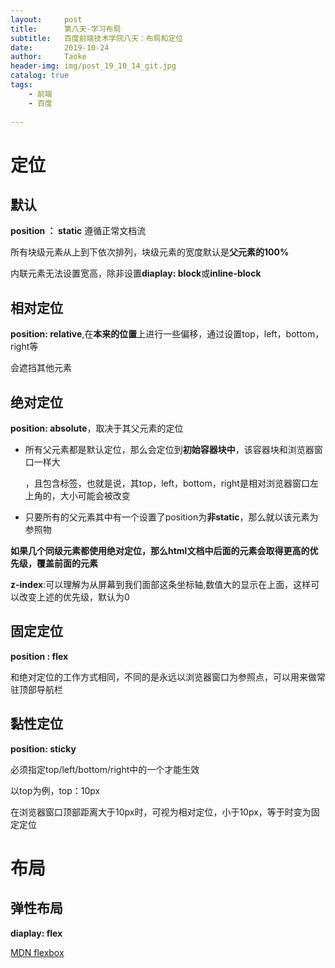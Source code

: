 ```yaml
---
layout:     post
title:      第八天-学习布局
subtitle:   百度前端技术学院八天：布局和定位
date:       2019-10-24
author:     Taoke
header-img: img/post_19_10_14_git.jpg
catalog: true
tags:
    - 前端
    - 百度
    
---
```


# 定位

## 默认

**position ： static** 遵循正常文档流

所有块级元素从上到下依次排列，块级元素的宽度默认是**父元素的100%**

内联元素无法设置宽高，除非设置**diaplay: block**或**inline-block**  

## 相对定位

**position: relative**,在**本来的位置**上进行一些偏移，通过设置top，left，bottom，right等

会遮挡其他元素

## 绝对定位

**position: absolute**，取决于其父元素的定位

- 所有父元素都是默认定位，那么会定位到**初始容器块中**，该容器块和浏览器窗口一样大

  ，且包含<html>标签，也就是说，其top，left，bottom，right是相对浏览器窗口左上角的，大小可能会被改变

- 只要所有的父元素其中有一个设置了position为**非static**，那么就以该元素为参照物

**如果几个同级元素都使用绝对定位，那么html文档中后面的元素会取得更高的优先级，覆盖前面的元素**

**z-index**:可以理解为从屏幕到我们面部这条坐标轴,数值大的显示在上面，这样可以改变上述的优先级，默认为0

## **固定定位**

**position : flex**

和绝对定位的工作方式相同，不同的是永远以浏览器窗口为参照点，可以用来做常驻顶部导航栏

## 黏性定位

**position: sticky**

必须指定top/left/bottom/right中的一个才能生效

以top为例，top：10px

在浏览器窗口顶部距离大于10px时，可视为相对定位，小于10px，等于时变为固定定位

# 布局

## 弹性布局

**diaplay: flex**

[MDN flexbox](https://developer.mozilla.org/zh-CN/docs/Learn/CSS/CSS_layout/Flexbox)

